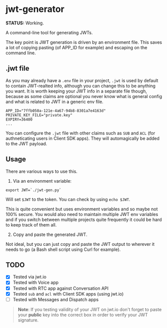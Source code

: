 # jwt-generator

**STATUS:** Working.

A command-line tool for generating JWTs.

The key point is JWT generation is driven by an environment file. This saves a lot of copying pasting (of APP_ID for example) and escaping on the command line.

## .jwt file

As you may already have a `.env` file in your project, `.jwt` is used by default to contain JWT-realted info, although you can change this to be anything you want. It is worth keeping your JWT info in a separate file though, because as some claims are optional you never know what is general config and what is related to JWT in a generic env file. 

``` shell
APP_ID="7ffb050a-121e-4a67-94b8-8301a7e4163d"
PRIVATE_KEY_FILE="private.key"
EXPIRY=36400
...
```

You can configure the `.jwt` file with other claims such as `SUB` and `ACL` (for authneticating users in Client SDK apps). They will automagically be added to the JWT payload.


## Usage

There are various ways to use this. 

1) Via an environment variable:

``` shell
export JWT=`./jwt-gen.py`
```

Will set `$JWT` to the token. You can check by using `echo $JWT`.

This is quite convenient but uses environment variables and so maybe not 100% secure. You would also need to maintain multiple JWT env variables and if you switch between multiple projects quite frequently it could be hard to keep track of them all.

2) Copy and paste the generated JWT. 

Not ideal, but you can just copy and paste the JWT output to wherever it needs to go (a Bash shell script using Curl for example).

## TODO

- [x] Tested via jwt.io
- [x] Tested with Voice app
- [x] Tested with RTC app against Conversation API
- [x] Tested `sub` and `acl` with Client SDK apps (using jwt.io)
- [ ] Tested with Messages and Dispatch apps

> **Note**: If you testing validity of your JWT on jwt.io don't forget to paste your **public** key into the correct box in order to verify your JWT signature.

